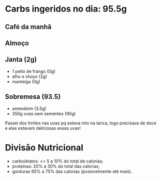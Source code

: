 # Carbs ingeridos no dia: 95.5g

## Café da manhã

## Almoço

## Janta (2g)

- 1 peito de frango (0g)
- alho e shoyo (2g)
- manteiga (0g)

## Sobremesa (93.5)

- amendoim (3.5g)
- 350g uvas sem sementes (90g)

Passei dos limites nas uvas pq estava mto na larica, logo precisava de doce e elas estavam deliciosas essas uvas!


# Divisão Nutricional

- carboidratos: <= 5 a 10% do total de calorias;
- proteínas: 20% a 30% do total das calorias;
- gorduras 65% a 75% das calorias (possivelmente até mais).
